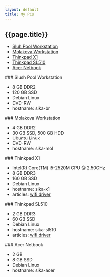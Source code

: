 ```yaml
---
layout: default
title: My PCs
---
```


## {{page.title}}

* [Sluh Pool Workstation](#pool)
* [Molakova Workstation](#molakova)
* [Thinkpad X1](#x1)
* [Thinkpad SL510](#sl510)
* [Acer Netbook](#netbook)


<div id="pool"></div>
### Slush Pool Workstation

* 8 GB DDR2
* 120 GB SSD
* Debian Linux
* DVD-RW
* hostname: sika-br


<div id="molakova"></div>
### Molakova Workstation

* 4 GB DDR2
* 30 GB SSD, 500 GB HDD
* Ubuntu Linux
* DVD-RW
* hostname: sika-mol


<div id="x1"></div>
### Thinkpad X1

* Intel(R) Core(TM) i5-2520M CPU @ 2.50GHz
* 8 GB DDR3
* 160 GB SSD
* Debian Linux
* hostname: sika-x1
* articles: [wifi driver](/blog/2014/05/18/ovladac-k-wifi-pro-thinkpad-x1.html)


<div id="sl510"></div>
### Thinkpad SL510

* 2 GB DDR3
* 60 GB SSD
* Debian Linux
* hostname: sika-sl510
* articles: [wifi driver](/blog/2014/05/18/ovladac-k-wifi-pro-thinkpad-sl510.html)


<div id="netbook"></div>
### Acer Netbook

* 2 GB
* 8 GB SSD
* Debian Linux
* hostname: sika-acer

